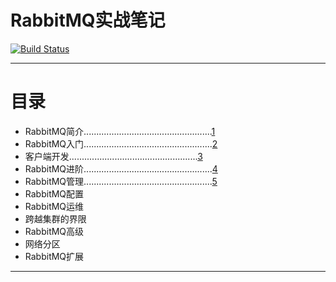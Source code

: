 # RabbitMQ实战笔记  
[![Build Status](https://travis-ci.org/baocaixue/rabbit-mq-in-action.svg?branch=master)](https://travis-ci.org/baocaixue/rabbit-mq-in-action)    

***

# 目录
- RabbitMQ简介...................................................[1](./introduction/README.md)
- RabbitMQ入门...................................................[2](./start/README.md)
- 客户端开发...................................................[3](./client-dev/README.md)
- RabbitMQ进阶...................................................[4](./advance/README.md)
- RabbitMQ管理...................................................[5](./management/README.md)
- RabbitMQ配置
- RabbitMQ运维
- 跨越集群的界限
- RabbitMQ高级
- 网络分区
- RabbitMQ扩展

***
